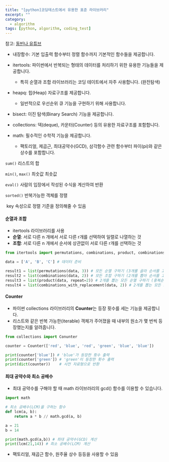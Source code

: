 ```yaml
---
title: "[python]코딩테스트에서 유용한 표준 라이브러리"
excerpt: ""
category:
  - algorithm
tags: [python, algorithm, coding_test]
---
```


참고: [동빈나 유튜브](https://www.youtube.com/watch?v=m-9pAwq1o3w&list=PLRx0vPvlEmdAghTr5mXQxGpHjWqSz0dgC)

- 내장함수: 기본 입출력 함수부터 정렬 함수까지 기본적인 함수들을 제공합니다.
- itertools: 파이썬에서 반복되는 형태의 데이터를 처리하기 위한 유용한 기능들을 제공합니다.
  - 특히 순열과 조합 라이브러리는 코딩 테이트에서 자주 사용합니다. (완전탐색)
- heapq: 힙(Heap) 자료구조를 제공합니다.
  - 일반적으로 우선순위 큐 기능을 구현하기 위해 사용합니다.
- bisect: 이진 탐색(Binary Search) 기능을 제공합니다.

- collections: 덱(deque), 카운터(Counter) 등의 유용한 자료구조를 포함합니다.
- math: 필수적인 수학적 기능을 제공합니다.
  - 팩토리얼, 제곱근, 최대공약수(GCD), 삼각함수 관련 함수부터 파이(pi)와 같은 상수를 포함합니다.

`sum()` 리스트의 합

`min()`, `max()` 최숫값 최솟값

`eval()` 사람의 입장에서 작성된 수식을 계산하여 반환

`sorted()` 반복가능한 객체를 정렬

​ key 속성으로 정렬 기준을 정의해줄 수 있음

#### 순열과 조합

- itertools 라이브러리를 사용
- **순열**: 서로 다른 n 개에서 서로 다른 r개를 선택하여 일렬로 나열하는 것
- **조합**: 서로 다른 n 개에서 순서에 상관없이 서로 다른 r개를 선택하는 것

```python
from itertools import permutations, combinations, product, combinations_with_replacement

data = ['A', 'B', 'C'] # 데이터 준비

result1 = list(permutations(data, 3)) # 모든 순열 구하기 (3개롤 골라 순서를 고려하여)
result2 = list(combinations(data, 2)) # 모든 조합 구하기 (2개를 뽑아 순서를 고려하지 않고)
result3 = list(product(data, repeat=2)) # 2개를 뽑는 모든 순열 구하기 (중복순열)
result4 = list(combinations_with_replacement(data, 2)) # 2개를 뽑는 모든 조합 구하기(중복조합)
```

#### Counter

- 파이썬 collections 라이브러리의 **Counter**는 등장 횟수를 세는 기능을 제공합니다.
- 리스트와 같은 반복 가능한(iterable) 객체가 주어졌을 때 내부의 원소가 몇 번씩 등장했는지를 알려줍니다.

```python
from collections import Conunter

counter = Counter(['red', 'blue', 'red', 'green', 'blue', 'blue'])

print(counter['blue']) # 'blue'가 등장한 횟수 출력
print(counter['green']) # 'green'이 등장한 횟수 출력
print(dict(counter))	# 사전 자료형으로 반환
```

#### 최대 공약수와 최소 공배수

- 최대 공약수를 구해야 할 때 math 라이브러리의 gcd() 함수를 이용할 수 있습니다.

```python
import math

# 최소 공배수(LCM)을 구하는 함수
def lcm(a, b):
    return a * b // math.gcd(a, b)

a = 21
b = 14

print(math.gcd(a,b)) # 최대 공약수(GCD) 계산
print(lcm(21,14)) # 최소 공배수(LCM) 계산
```

- 팩토리얼, 재곱근 함수, 원주율 상수 등등을 사용할 수 있음

